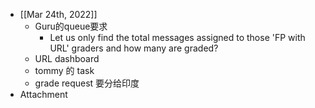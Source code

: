 - [[Mar 24th, 2022]]
	- Guru的queue要求
		- Let us only find the total messages assigned to those 'FP with URL' graders and how many are graded?
	- URL dashboard
	- tommy 的 task
	- grade request 要分给印度
- Attachment